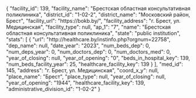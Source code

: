 {
    "facility_id": 139,
    "facility_name": "Брестская областная консультативная поликлиника",
    "district_id": "1-02-2",
    "district_name": "Московский район, Брест",
    "facility_url": "https:\/\/bokb.by\/",
    "facility_address": "г. Брест, ул. Медицинская",
    "facility_type": null,
    "ap_1": "7",
    "name": "Брестская областная консультативная поликлиника",
    "state": "public institution",
    "stats": [
        {
            "url": "http:\/\/healthcare.by\/instinfo.php?orgnum=22758",
            "dep_name": null,
            "date_year": "2023",
            "num_beds_dep": 0,
            "num_deps_year": 0,
            "num_doctors_dep": 0,
            "num_doctors_med": 0,
            "year_of_closing": null,
            "year_of_opening": "0",
            "beds_in_hospital_key": 139,
            "num_beds_facility_year": 25,
            "healthcare_facility_key": 139
        }
    ],
    "med_id": 145,
    "address": "г. Брест, ул. Медицинская",
    "coord_x_y": null,
    "place_name": "Брест",
    "place_type": null,
    "year_of_closing": null,
    "year_of_opening": "1944",
    "healthcare_facility_key": 139,
    "administrative_division_id": "1-02-2"
}